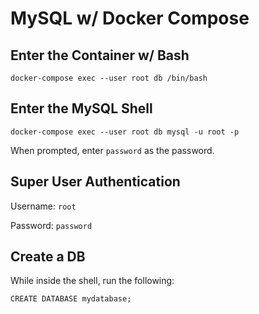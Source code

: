 # MySQL w/ Docker Compose

## Enter the Container w/ Bash

`docker-compose exec --user root db /bin/bash`

## Enter the MySQL Shell

`docker-compose exec --user root db mysql -u root -p`

When prompted, enter `password` as the password. 

## Super User Authentication

Username: `root`

Password: `password`

## Create a DB

While inside the shell, run the following:

```
CREATE DATABASE mydatabase;
```
